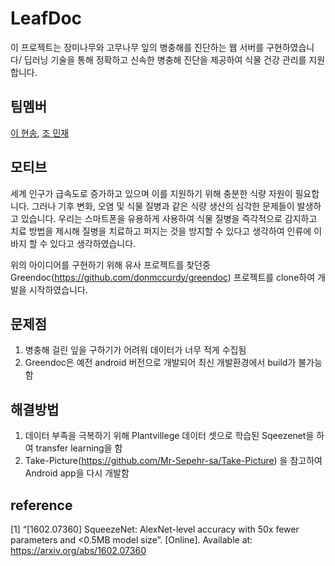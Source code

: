 # LeafDoc
이 프로젝트는 장미나무와 고무나무 잎의 병충해를 진단하는 웹 서버를 구현하였습니다/ 딥러닝 기술을 통해 정확하고 신속한 병충해 진단을 제공하여 식물 건강 관리를 지원합니다.

## 팀멤버
[이 현송](http://github.com/gfg), [조 민재](https://github.com/clamix)

## 모티브
세계 인구가 급속도로 증가하고 있으며 이를 지원하기 위해 충분한 식량 자원이 필요합니다. 그러나 기후 변화, 오염 및 식물 질병과 같은 식량 생산의 심각한 문제들이 발생하고 있습니다. 우리는 스마트폰을 유용하게 사용하여 식물 질병을 즉각적으로 감지하고 치료 방법을 제시해 질병을 치료하고 퍼지는 것을 방지할 수 있다고 생각하여 인류에 이바지 할 수 있다고 생각하였습니다. 

위의 아이디어를 구현하기 위해 유사 프로젝트를 찾던중 
Greendoc(https://github.com/donmccurdy/greendoc) 프로젝트를 clone하여 개발을 시작하였습니다.

## 문제점
1. 병충해 걸린 잎을 구하기가 어려워 데이터가 너무 적게 수집됨
2. Greendoc은 예전 android 버전으로 개발되어 최신 개발환경에서 build가 불가능함

## 해결방법
1. 데이터 부족을 극복하기 위해 Plantvillege 데이터 셋으로 학습된 Sqeezenet을 하여 transfer learning을 함
2. Take-Picture(https://github.com/Mr-Sepehr-sa/Take-Picture) 을 참고하여 Android app을 다시 개발함

## reference
[1] “[1602.07360] SqueezeNet: AlexNet-level accuracy with 50x fewer parameters and <0.5MB model size”.  [Online]. Available at: https://arxiv.org/abs/1602.07360



